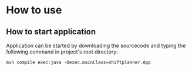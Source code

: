 # How to use



## How to start application

Application can be started by downloading the sourcecode and typing the following command in project's root directory:

```
mvn compile exec:java -Dexec.mainClass=shiftplanner.App
```
